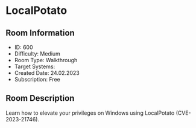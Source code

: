 ﻿# LocalPotato

## Room Information
- ID: 600
- Difficulty: Medium
- Room Type: Walkthrough
- Target Systems: 
- Created Date: 24.02.2023
- Subscription: Free

## Room Description
Learn how to elevate your privileges on Windows using LocalPotato (CVE-2023-21746).
